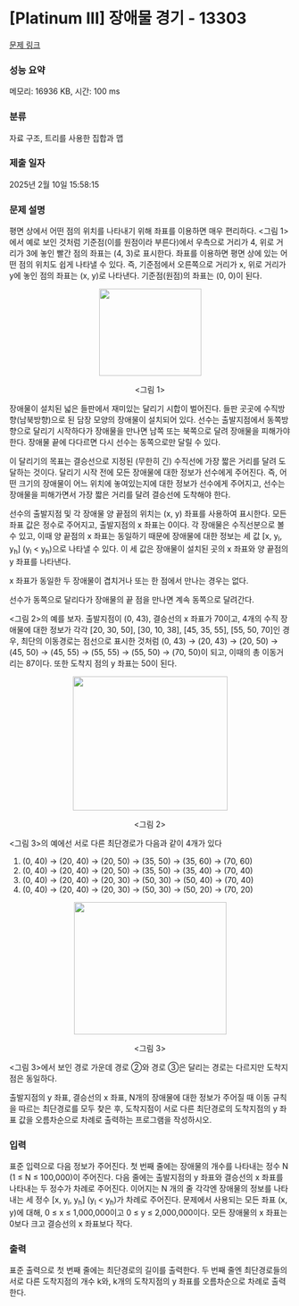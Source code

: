 # [Platinum III] 장애물 경기 - 13303 

[문제 링크](https://www.acmicpc.net/problem/13303) 

### 성능 요약

메모리: 16936 KB, 시간: 100 ms

### 분류

자료 구조, 트리를 사용한 집합과 맵

### 제출 일자

2025년 2월 10일 15:58:15

### 문제 설명

<p>평면 상에서 어떤 점의 위치를 나타내기 위해 좌표를 이용하면 매우 편리하다. <그림 1>에서 예로 보인 것처럼 기준점(이를 원점이라 부른다)에서 우측으로 거리가 4, 위로 거리가 3에 놓인 빨간 점의 좌표는 (4, 3)로 표시한다. 좌표를 이용하면 평면 상에 있는 어떤 점의 위치도 쉽게 나타낼 수 있다. 즉, 기준점에서 오른쪽으로 거리가 x, 위로 거리가 y에 놓인 점의 좌표는 (x, y)로 나타낸다. 기준점(원점)의 좌표는 (0, 0)이 된다. </p>

<p style="text-align: center;"><img alt="" src="https://onlinejudgeimages.s3-ap-northeast-1.amazonaws.com/problem/13303/1.png" style="height:156px; width:183px"></p>

<p style="text-align: center;"><그림 1></p>

<p>장애물이 설치된 넓은 들판에서 재미있는 달리기 시합이 벌어진다. 들판 곳곳에 수직방향(남북방향)으로 된 담장 모양의 장애물이 설치되어 있다. 선수는 출발지점에서 동쪽방향으로 달리기 시작하다가 장애물을 만나면 남쪽 또는 북쪽으로 달려 장애물을 피해가야 한다. 장애물 끝에 다다르면 다시 선수는 동쪽으로만 달릴 수 있다. </p>

<p>이 달리기의 목표는 결승선으로 지정된 (무한히 긴) 수직선에 가장 짧은 거리를 달려 도달하는 것이다. 달리기 시작 전에 모든 장애물에 대한 정보가 선수에게 주어진다. 즉, 어떤 크기의 장애물이 어느 위치에 놓여있는지에 대한 정보가 선수에게 주어지고, 선수는 장애물을 피해가면서 가장 짧은 거리를 달려 결승선에 도착해야 한다.</p>

<p>선수의 출발지점 및 각 장애물 양 끝점의 위치는 (x, y) 좌표를 사용하여 표시한다. 모든 좌표 값은 정수로 주어지고, 출발지점의 x 좌표는 0이다. 각 장애물은 수직선분으로 볼 수 있고, 이때 양 끝점의 x 좌표는 동일하기 때문에 장애물에 대한 정보는 세 값 [x, y<sub>l</sub>, y<sub>h</sub>] (y<sub>l</sub> < y<sub>h</sub>)으로 나타낼 수 있다. 이 세 값은 장애물이 설치된 곳의 x 좌표와 양 끝점의 y 좌표를 나타낸다. </p>

<p>x 좌표가 동일한 두 장애물이 겹치거나 또는 한 점에서 만나는 경우는 없다. </p>

<p>선수가 동쪽으로 달리다가 장애물의 끝 점을 만나면 계속 동쪽으로 달려간다. </p>

<p><그림 2>의 예를 보자. 출발지점이 (0, 43), 결승선의 x 좌표가 70이고, 4개의 수직 장애물에 대한 정보가 각각 [20, 30, 50], [30, 10, 38], [45, 35, 55], [55, 50, 70]인 경우, 최단의 이동경로는 점선으로 표시한 것처럼 (0, 43) → (20, 43) → (20, 50) → (45, 50) → (45, 55) → (55, 55) → (55, 50) → (70, 50)이 되고, 이때의 총 이동거리는 87이다. 또한 도착지 점의 y 좌표는 50이 된다.</p>

<p style="text-align: center;"><img alt="" src="https://onlinejudgeimages.s3-ap-northeast-1.amazonaws.com/problem/13303/2.png" style="height:240px; width:277px"></p>

<p style="text-align: center;"><그림 2></p>

<p><그림 3>의 예에선 서로 다른 최단경로가 다음과 같이 4개가 있다</p>

<ol>
	<li>(0, 40) → (20, 40) → (20, 50) → (35, 50) → (35, 60) → (70, 60)</li>
	<li>(0, 40) → (20, 40) → (20, 50) → (35, 50) → (35, 40) → (70, 40)</li>
	<li>(0, 40) → (20, 40) → (20, 30) → (50, 30) → (50, 40) → (70, 40)</li>
	<li>(0, 40) → (20, 40) → (20, 30) → (50, 30) → (50, 20) → (70, 20)</li>
</ol>

<p style="text-align: center;"><img alt="" src="https://onlinejudgeimages.s3-ap-northeast-1.amazonaws.com/problem/13303/3.png" style="height:237px; width:273px"></p>

<p style="text-align: center;"><그림 3></p>

<p><그림 3>에서 보인 경로 가운데 경로 ②와 경로 ③은 달리는 경로는 다르지만 도착지점은 동일하다.</p>

<p>출발지점의 y 좌표, 결승선의 x 좌표, N개의 장애물에 대한 정보가 주어질 때 이동 규칙을 따르는 최단경로를 모두 찾은 후, 도착지점이 서로 다른 최단경로의 도착지점의 y 좌표 값을 오름차순으로 차례로 출력하는 프로그램을 작성하시오.</p>

### 입력 

 <p>표준 입력으로 다음 정보가 주어진다. 첫 번째 줄에는 장애물의 개수를 나타내는 정수 N (1 ≤ N ≤ 100,000)이 주어진다. 다음 줄에는 출발지점의 y 좌표와 결승선의 x 좌표를 나타내는 두 정수가 차례로 주어진다. 이어지는 N 개의 줄 각각엔 장애물의 정보를 나타내는 세 정수 [x, y<sub>l</sub>, y<sub>h</sub>] (y<sub>l</sub> < y<sub>h</sub>)가 차례로 주어진다. 문제에서 사용되는 모든 좌표 (x, y)에 대해, 0 ≤ x ≤ 1,000,000이고 0 ≤ y ≤ 2,000,000이다. 모든 장애물의 x 좌표는 0보다 크고 결승선의 x 좌표보다 작다.</p>

### 출력 

 <p>표준 출력으로 첫 번째 줄에는 최단경로의 길이를 출력한다. 두 번째 줄엔 최단경로들의 서로 다른 도착지점의 개수 k와, k개의 도착지점의 y 좌표를 오름차순으로 차례로 출력한다. </p>

